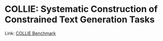 # COLLIE: Systematic Construction of Constrained Text Generation Tasks
Link: [COLLIE Benchmark](https://collie-benchmark.github.io/)
